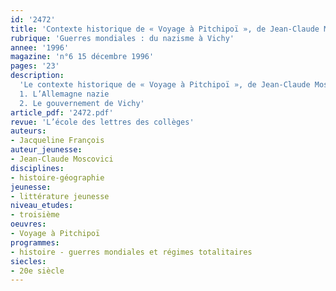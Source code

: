 ```yaml
---
id: '2472'
title: 'Contexte historique de « Voyage à Pitchipoï », de Jean-Claude Moscovici '
rubrique: 'Guerres mondiales : du nazisme à Vichy'
annee: '1996'
magazine: 'n°6 15 décembre 1996'
pages: '23'
description: 
  'Le contexte historique de « Voyage à Pitchipoï », de Jean-Claude Moscovici
  1. L’Allemagne nazie
  2. Le gouvernement de Vichy'
article_pdf: '2472.pdf'
revue: 'L’école des lettres des collèges'
auteurs:
- Jacqueline François
auteur_jeunesse:
- Jean-Claude Moscovici
disciplines:
- histoire-géographie
jeunesse:
- littérature jeunesse
niveau_etudes:
- troisième
oeuvres:
- Voyage à Pitchipoï
programmes:
- histoire - guerres mondiales et régimes totalitaires
siecles:
- 20e siècle
---
```

